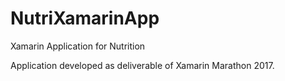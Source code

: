 # NutriXamarinApp
Xamarin Application for Nutrition

Application developed as deliverable of Xamarin Marathon 2017. 
